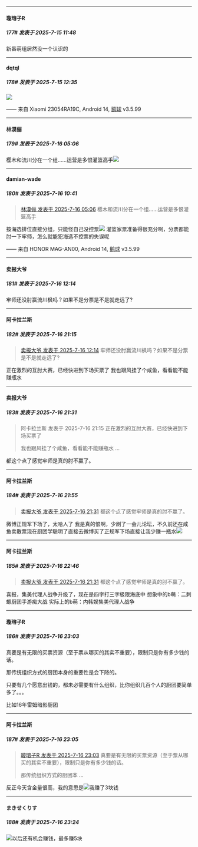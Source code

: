 ﻿
*****

####  璇瑢子R  
##### 177#       发表于 2025-7-15 11:48

新番萌组居然没一个认识的


*****

####  dqtql  
##### 178#       发表于 2025-7-15 12:35

<img src="https://p.sda1.dev/25/c4a2be5def10f72d348fd28473ffc81b/image.jpg" referrerpolicy="no-referrer">

—— 来自 Xiaomi 23054RA19C, Android 14, [鹅球](https://www.pgyer.com/GcUxKd4w) v3.5.99


*****

####  林漠俪  
##### 179#       发表于 2025-7-16 05:06

樱木和流川分在一个组……运营是多恨灌篮高手<img src="https://static.stage1st.com/image/smiley/face2017/001.png" referrerpolicy="no-referrer">


*****

####  damian-wade  
##### 180#       发表于 2025-7-16 10:41

<blockquote><a href="httphttps://stage1st.com/2b/forum.php?mod=redirect&amp;goto=findpost&amp;pid=68104723&amp;ptid=2254895" target="_blank">林漠俪 发表于 2025-7-16 05:06</a>
樱木和流川分在一个组……运营是多恨灌篮高手</blockquote>
按海选排位直接分组，只能怪自己没控票<img src="https://static.stage1st.com/image/smiley/face2017/068.png" referrerpolicy="no-referrer">
灌篮家票准备得很充分啊，分票都能肘一下牢师，怎么就能犯海选不控票的失误呢

—— 来自 HONOR MAG-AN00, Android 14, [鹅球](https://www.pgyer.com/GcUxKd4w) v3.5.99


*****

####  卖报大爷  
##### 181#       发表于 2025-7-16 12:14

牢师还没肘赢流川枫吗？如果不是分票是不是就走远了?


*****

####  阿卡拉兰斯  
##### 182#       发表于 2025-7-16 21:15

<blockquote><a href="httphttps://stage1st.com/2b/forum.php?mod=redirect&amp;goto=findpost&amp;pid=68106577&amp;ptid=2254895" target="_blank">卖报大爷 发表于 2025-7-16 12:14</a>
牢师还没肘赢流川枫吗？如果不是分票是不是就走远了?</blockquote>
正在激烈的互肘大赛，已经快进到下场买票了
我也跟风挂了个咸鱼，看看能不能赚瓶水


*****

####  卖报大爷  
##### 183#       发表于 2025-7-16 21:31

<blockquote>阿卡拉兰斯 发表于 2025-7-16 21:15
正在激烈的互肘大赛，已经快进到下场买票了

我也跟风挂了个咸鱼，看看能不能赚瓶水 ...</blockquote>
都这个点了感觉牢师是真的肘不赢了。


*****

####  阿卡拉兰斯  
##### 184#       发表于 2025-7-16 21:55

<blockquote><a href="httphttps://stage1st.com/2b/forum.php?mod=redirect&amp;goto=findpost&amp;pid=68109497&amp;ptid=2254895" target="_blank">卖报大爷 发表于 2025-7-16 21:31</a>
都这个点了感觉牢师是真的肘不赢了。</blockquote>
微博正规军下场了，太哈人了
我是真的恨啊，少刷了一会儿论坛，不久前还在咸鱼卖散票现在厨团学聪明了直接去微博买了正规军下场直接让我少赚一瓶水<img src="https://static.stage1st.com/image/smiley/face2017/038.png" referrerpolicy="no-referrer">


*****

####  阿卡拉兰斯  
##### 185#       发表于 2025-7-16 22:46

<blockquote><a href="httphttps://stage1st.com/2b/forum.php?mod=redirect&amp;goto=findpost&amp;pid=68109497&amp;ptid=2254895" target="_blank">卖报大爷 发表于 2025-7-16 21:31</a>
都这个点了感觉牢师是真的肘不赢了。</blockquote>
喜报，集美代理人战争升级了，现在是四字打三字极限海底中
想象中的b萌：二刺螈厨团手游痴大战
实际上的b萌：内韩娱集美代理人战争


*****

####  璇瑢子R  
##### 186#       发表于 2025-7-16 23:03

真要是有无限的买票资源（至于票从哪买的其实不重要），限制只是你有多少钱的话。

那传统组织方式的厨团本身的重要性是会下降的。

只要有几个愿意出钱的，都未必需要有什么组织，比你组织几百个人的厨团要简单多了。。。

比如16年雷姆暗影厨团

*****

####  阿卡拉兰斯  
##### 187#       发表于 2025-7-16 23:05

<blockquote><a href="httphttps://stage1st.com/2b/forum.php?mod=redirect&amp;goto=findpost&amp;pid=68109898&amp;ptid=2254895" target="_blank">璇瑢子R 发表于 2025-7-16 23:03</a>
真要是有无限的买票资源（至于票从哪买的其实不重要），限制只是你有多少钱的话。

那传统组织方式的厨团本 ...</blockquote>
反正今天含金量很高，我的意思是<img src="https://p.sda1.dev/25/89069d754f11c8b613760dd376ef54cf/image.jpg" referrerpolicy="no-referrer">我赚了3块钱


*****

####  まきせくりす  
##### 188#       发表于 2025-7-16 23:24

<img src="https://static.stage1st.com/image/smiley/face2017/254.png" referrerpolicy="no-referrer">以后还有机会赚钱，最多赚5块


